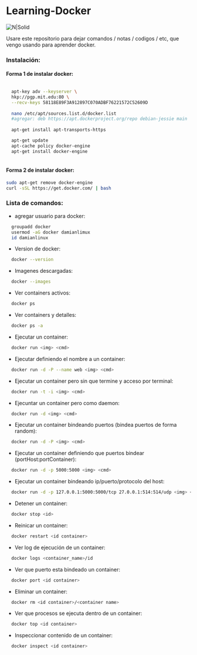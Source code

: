 # Learning-Docker

![N|Solid](https://www.openshift.org/img/logo-docker-h.svg)

Usare este repositorio para dejar comandos / notas / codigos / etc, que vengo usando para aprender docker.

### Instalación:

#### Forma 1 de instalar docker:
```sh

  apt-key adv --keyserver \
  hkp://pgp.mit.edu:80 \
  --recv-keys 58118E89F3A912897C070ADBF76221572C52609D
  
  nano /etc/apt/sources.list.d/docker.list
  #agregar: deb https://apt.dockerproject.org/repo debian-jessie main
  
  apt-get install apt-transports-https

  apt-get update
  apt-cache policy docker-engine
  apt-get install docker-engine
  
```

#### Forma 2 de instalar docker:
```sh
sudo apt-get remove docker-engine
curl -sSL https://get.docker.com/ | bash
```

### Lista de comandos:

- agregar usuario para docker:
```sh
  groupadd docker
  usermod -aG docker damianlimux
  id damianlinux
```
- Version de docker:
```sh
  docker --version
```
- Imagenes descargadas:
```sh
  docker --images
```
- Ver containers activos:
```sh
  docker ps
```
- Ver containers y detalles:
```sh
  docker ps -a
```
- Ejecutar un container:
```sh
  docker run <img> <cmd>
```
- Ejecutar definiendo el nombre a un container:
```sh
  docker run -d -P --name web <img> <cmd>
```
- Ejecutar un container pero sin que termine y acceso por terminal:
```sh
  docker run -t -i <img> <cmd>
```
- Ejecuntar un container pero como daemon:
```sh
  docker run -d <img> <cmd>
```
- Ejecutar un container bindeando puertos (bindea puertos de forma random):
```sh
  docker run -d -P <img> <cmd>
```
- Ejecutar un container definiendo que puertos bindear (portHost:portContainer):
```sh
  docker run -d -p 5000:5000 <img> <cmd>
```
- Ejecutar un container bindeando ip/puerto/protocolo del host:
```sh
  docker run -d -p 127.0.0.1:5000:5000/tcp 27.0.0.1:514:514/udp	<img> <cmd>
```
- Detener un container:
```sh
  docker stop <id>
```
- Reinicar un container:
```sh
  docker restart <id container>
```
- Ver log de ejecución de un container:
```sh
  docker logs <container_name>/id
```
- Ver que puerto esta bindeado un container:
```sh
  docker port <id container>
```
- Eliminar un container:
```sh
  docker rm <id container>/<container name>
```
- Ver que procesos se ejecuta dentro de un container:
```sh
  docker top <id container>
```
- Inspeccionar contenido de un container:
```sh
  docker inspect <id container>
```
